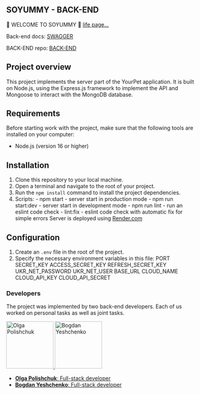 ## SOYUMMY - BACK-END

**🍍** WELCOME TO SOYUMMY **🍒**
[life page...](https://AnastasiiaHM.github.io/soyummy-project/)

Back-end docs:
[SWAGGER](https://soyummy-back.onrender.com/api-docs/#/)

BACK-END repo:
[BACK-END](https://github.com/Eddy-hub19/souyummy_backend)


## Project overview
This project implements the server part of the YourPet application. It is built on Node.js, using the Express.js framework to implement the API and Mongoose to interact with the MongoDB database.

## Requirements
Before starting work with the project, make sure that the following tools are installed on your computer:
- Node.js (version 16 or higher)

## Installation
1. Clone this repository to your local machine.
2. Open a terminal and navigate to the root of your project.
3. Run the `npm install` command to install the project dependencies.
4. Scripts: - npm start - server start in production mode - npm run start:dev - server start in development mode - npm run lint - run an eslint code check - lint:fix - eslint code check with automatic fix for simple errors
Server is deployed using [Render.com](https://render.com/)

## Configuration
1. Create an `.env` file in the root of the project.
2. Specify the necessary environment variables in this file:
    PORT
    SECRET_KEY
    ACCESS_SECRET_KEY
    REFRESH_SECRET_KEY
    UKR_NET_PASSWORD
    UKR_NET_USER
    BASE_URL
    CLOUD_NAME
    CLOUD_API_KEY
    CLOUD_API_SECRET


### Developers
The project was implemented by two back-end developers. Each of us worked on personal tasks as well as joint tasks.

<p float="left">
  <a href="https://github.com/Polaolka">
  	<img width="125" src="https://avatars.githubusercontent.com/u/101866764" alt="Olga Polishchuk" border="0">
   </a>
  <a href="https://github.com/BogdanYeshchenko">
    <img width="125" src="https://avatars.githubusercontent.com/u/119247282" alt="Bogdan Yeshchenko" border="0">
  </a>
</p>

- [**Olga Polishchuk**: Full-stack developer](https://github.com/Polaolka)
- [**Bogdan Yeshchenko**: Full-stack developer](https://github.com/BogdanYeshchenko)